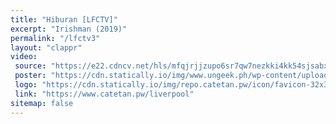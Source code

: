 ```yaml
---
title: "Hiburan [LFCTV]"
excerpt: "Irishman (2019)"
permalink: "/lfctv3"
layout: "clappr"
video:
 source: "https://e22.cdncv.net/hls/mfqjrjjzupo6sr7qw7nezkki4kk54sjsabx5rmns3,m4jskvtuyex6ssnho7q,gsjskvtuye5yph4wmyq,.urlset/master.m3u8"
 poster: "https://cdn.statically.io/img/www.ungeek.ph/wp-content/uploads/2019/04/code_geass_movie_philippines_2019.jpg?format=webp&filter=grayscale&w=800&h=450"
 logo: "https://cdn.statically.io/img/repo.catetan.pw/icon/favicon-32x32.png"
 link: "https://www.catetan.pw/liverpool"
sitemap: false
---
```

